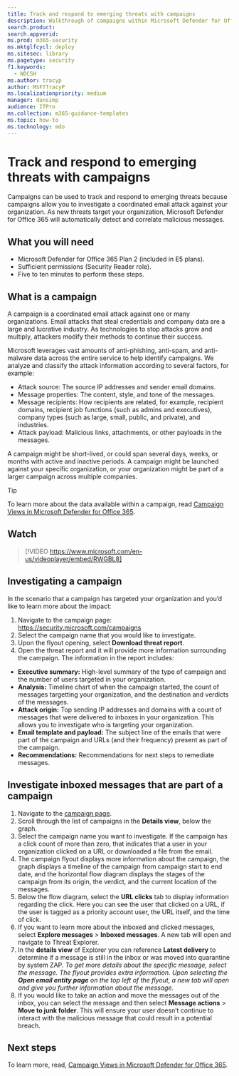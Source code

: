 ```yaml
---
title: Track and respond to emerging threats with campaigns
description: Walkthrough of campaigns within Microsoft Defender for Office 365 to demonstrate how they can be used to investigate a coordinated email attack against your organization.
search.product: 
search.appverid: 
ms.prod: m365-security
ms.mktglfcycl: deploy
ms.sitesec: library
ms.pagetype: security
f1.keywords: 
  - NOCSH
ms.author: tracyp
author: MSFTTracyP
ms.localizationpriority: medium
manager: dansimp
audience: ITPro
ms.collection: m365-guidance-templates
ms.topic: how-to
ms.technology: mdo
---
```


# Track and respond to emerging threats with campaigns

Campaigns can be used to track and respond to emerging threats because campaigns allow you to investigate a coordinated email attack against your organization. As new threats target your organization, Microsoft Defender for Office 365 will automatically detect and correlate malicious messages. 

## What you will need
- Microsoft Defender for Office 365 Plan 2 (included in E5 plans).
- Sufficient permissions (Security Reader role).
- Five to ten minutes to perform these steps.

## What is a campaign

A campaign is a coordinated email attack against one or many organizations. Email attacks that steal credentials and company data are a large and lucrative industry. As technologies to stop attacks grow and multiply, attackers modify their methods to continue their success.

Microsoft leverages vast amounts of anti-phishing, anti-spam, and anti-malware data across the entire service to help identify campaigns. We analyze and classify the attack information according to several factors, for example:

- Attack source: The source IP addresses and sender email domains.
- Message properties: The content, style, and tone of the messages.
- Message recipients: How recipients are related, for example, recipient domains, recipient job functions (such as admins and executives), company types (such as large, small, public, and private), and industries.
- Attack payload: Malicious links, attachments, or other payloads in the messages.

A campaign might be short-lived, or could span several days, weeks, or months with active and inactive periods. A campaign might be launched against your specific organization, or your organization might be part of a larger campaign across multiple companies.

> [!TIP]
> To learn more about the data available within a campaign, read [Campaign Views in Microsoft Defender for Office 365](/microsoft-365/security/office-365-security/campaigns).

## Watch

> [!VIDEO https://www.microsoft.com/en-us/videoplayer/embed/RWGBL8]

## Investigating a campaign

In the scenario that a campaign has targeted your organization and you’d like to learn more about the impact: 
1. Navigate to the campaign page: https://security.microsoft.com/campaigns 
1. Select the campaign name that you would like to investigate. 
1. Upon the flyout opening, select **Download threat report**.
1. Open the threat report and it will provide more information surrounding the campaign. The information in the report includes: 
- **Executive summary:** High-level summary of the type of campaign and the number of users targeted in your organization. 
- **Analysis:** Timeline chart of when the campaign started, the count of messages targetting your organization, and the destination and verdicts of the messages. 
- **Attack origin:** Top sending IP addresses and domains with a count of messages that were delivered to inboxes in your organization. This allows you to investigate who is targeting your organization. 
- **Email template and payload:** The subject line of the emails that were part of the campaign and URLs (and their frequency) present as part of the campaign.
- **Recommendations:** Recommendations for next steps to remediate messages.

## Investigate inboxed messages that are part of a campaign

1. Navigate to the [campaign page](https://security.microsoft.com/campaigns).
1. Scroll through the list of campaigns in the **Details view**, below the graph.
1. Select the campaign name you want to investigate. If the campaign has a click count of more than zero, that indicates that a user in your organization clicked on a URL or downloaded a file from the email.
1. The campaign flyout displays more information about the campaign, the graph displays a timeline of the campaign from campaign start to end date, and the horizontal flow diagram displays the stages of the campaign from its origin, the verdict, and the current location of the messages.
1. Below the flow diagram, select the **URL clicks** tab to display information regarding the click. Here you can see the user that clicked on a URL, if the user is tagged as a priority account user, the URL itself, and the time of click. 
1. If you want to learn more about the inboxed and clicked messages, select **Explore messages** > **Inboxed messages**. A new tab will open and navigate to Threat Explorer. 
1. In the **details view** of Explorer you can reference **Latest delivery** to determine if a message is still in the inbox or was moved into quarantine by system ZAP. _To get more details about the specific message, select the message. The flyout provides extra information. Upon selecting the **Open email entity page** on the top left of the flyout, a new tab will open and give you further information about the message._
1.	If you would like to take an action and move the messages out of the inbox, you can select the message and then select **Message actions** > **Move to junk folder**. This will ensure your user doesn’t continue to interact with the malicious message that could result in a potential breach. 

## Next steps

To learn more, read, [Campaign Views in Microsoft Defender for Office 365](/microsoft-365/security/office-365-security/campaigns).
